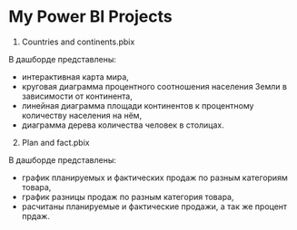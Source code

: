 # My Power BI Projects #

1.  Countries and continents.pbix 

  В дашборде представлены:
  * интерактивная карта мира,
  * круговая диаграмма процентного соотношения населения Земли в зависимости от континента,
  * линейная диаграмма площади континентов к процентному количеству населения на нём,
  * диаграмма дерева количества человек в столицах.
  
2. Plan and fact.pbix

  В дашборде представлены:
  * график планируемых и фактических продаж по разным категориям товара,
  * график разницы продаж по разным категория товара,
  * расчитаны планируемые и фактические продажи, а так же процент прдаж.
